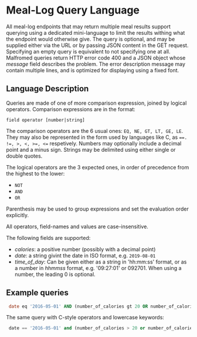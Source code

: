 # Meal-Log Query Language

All meal-log endpoints that may return multiple meal results support querying using a dedicated mini-language to limit the results withing what the
endpoint would otherwise give. The query is optional, and may be supplied either via the URL or by passing JSON content in the GET request.
Specifying an empty query is equivalent to not specifying one at all. Malfromed queries return HTTP error code 400 and a JSON object whose
_message_ field describes the problem. The error description message may contain multiple lines, and is optimized for displaying using a fixed font.

## Language Description

Queries are made of one of more comparison expression, joined by logical operators. Comparison expressions are
in the format:

    field operator [number|string]

The comparison operators are the 6 usual ones: `EQ, NE, GT, LT, GE, LE`. They may also be represented
in the form used by languages like C, as `==. !=, >, <, >=, <=` respetively. Numbers may optionally
include a decimal point and a minus sign. Strings may be delimited using either single or double quotes.

The logical operators are the 3 expected ones, in order of precedence from the highest to the lower:

* `NOT`
* `AND`
* `OR`

Parenthesis may be used to group expressions and set the evaluation order explicitly.

All operators, field-names and values are case-insensitive.

The following fields are supported:

* _calories_: a positive number (possibly with a decimal point)
* _date_: a string givint the date in ISO format, e.g. `2019-08-01`
* _time_of_day_: Can be given either as a string in 'hh:mm:ss' format, or as a number in _hhmmss_ format, e.g. '09:27:01' or 092701. When using a number,
the leading 0 is optional.

## Example queries

```SQL
 date eq '2016-05-01' AND (number_of_calories gt 20 OR number_of_calories le 10.5)
 ```

The same query with C-style operators and lowercase keywords:

```python
 date == '2016-05-01' and (number_of_calories > 20 or number_of_calories <= 10.5)
 ```
